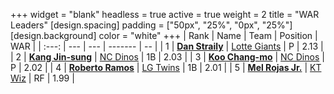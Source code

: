 +++
widget = "blank"
headless = true
active = true
weight = 2
title = "WAR Leaders"
[design.spacing]
padding = ["50px", "25%", "0px", "25%"]
[design.background]
color = "white"
+++
| Rank | Name | Team | Position | WAR |
| :---: | --- | --- | ------- | -- |
| 1 | [**Dan Straily**](/players/13648) | [Lotte Giants](/teams/LotteGiants) | P | 2.13 |
| 2 | [**Kang Jin-sung**](/players/3645) | [NC Dinos](/teams/NCDinos) | 1B | 2.03 |
| 3 | [**Koo Chang-mo**](/players/7698) | [NC Dinos](/teams/NCDinos) | P | 2.02 |
| 4 | [**Roberto Ramos**](/players/13795) | [LG Twins](/teams/LGTwins) | 1B | 2.01 |
| 5 | [**Mel Rojas Jr.**](/players/11380) | [KT Wiz](/teams/KTWiz) | RF | 1.99 |
